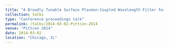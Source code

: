 ```yaml
---
title: "A Broadly Tunable Surface Plasmon-Coupled Wavelength Filter for Wide-Field Visible and Near Infrared Hyperspectral Imaging."
collection: talks
type: "Conference proceedings talk"
permalink: /talks/2014-03-02-Pittcon-2014
venue: "Pittcon 2014"
date: 2014-03-02
location: "Chicago, IL"
---
```



